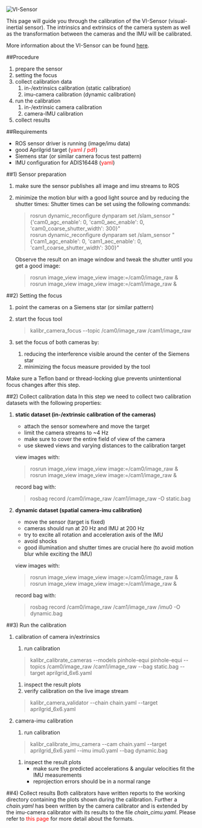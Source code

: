 ![VI-Sensor](https://raw.githubusercontent.com/wiki/schneith/Kalibr-test/images/visensor.png)

This page will guide you through the calibration of the VI-Sensor (visual-inertial sensor). The intrinsics and extrinsics of the camera system as well as the transformation between the cameras and the IMU will be calibrated.

More information about the VI-Sensor can be found [here](http://www.skybotix.com/).


##Procedure

1. prepare the sensor
1. setting the focus
1. collect calibration data
    1. in-/extrinsics calibration (static calibration)
    1. imu-camera calibration (dynamic calibration)
1. run the calibration
    1. in-/extrinsic camera calibration
    1. camera-IMU calibration
1. collect results


##Requirements

* ROS sensor driver is running (image/imu data)
* good Aprilgrid target (<font color='red'>yaml</font> /  <font color='red'>pdf</font>)
* Siemens star (or similar camera focus test pattern)
* IMU configuration for ADIS16448 (<font color='red'>yaml</font>)


##1) Sensor preparation

1. make sure the sensor publishes all image and imu streams to ROS
1. minimize the motion blur with a good light source and by reducing the shutter times:
    Shutter times can be set using the following commands:

    >rosrun dynamic_reconfigure dynparam set /slam_sensor "{'cam0_agc_enable': 0, 'cam0_aec_enable': 0, 'cam0_coarse_shutter_width': 300}"<br>
    >rosrun dynamic_reconfigure dynparam set /slam_sensor "{'cam1_agc_enable': 0, 'cam1_aec_enable': 0, 'cam1_coarse_shutter_width': 300}"

    Observe the result on an image window and tweak the shutter until you get a good image:

    > rosrun image_view image_view image:=/cam0/image_raw &<br>
rosrun image_view image_view image:=/cam1/image_raw &


##2) Setting the focus

1. point the cameras on a Siemens star (or similar pattern)
1. start the focus tool
    >kalibr_camera_focus --topic /cam0/image_raw /cam1/image_raw

1. set the focus of both cameras by:
    1. reducing the interference visible around the center of the Siemens star
    1. minimizing the focus measure provided by the tool

Make sure a Teflon band or thread-locking glue prevents unintentional focus changes after this step.


##2) Collect calibration data
In this step we need to collect two calibration datasets with the following properties:

1. **static dataset (in-/extrinsic calibration of the cameras)**
    * attach the sensor somewhere and move the target
    * limit the camera streams to ~4 Hz
    * make sure to cover the entire field of view of the camera
    * use skewed views and varying distances to the calibration target

    view images with:
    >rosrun image_view image_view image:=/cam0/image_raw &<br>
rosrun image_view image_view image:=/cam1/image_raw &

    record bag with:
    >rosbag record /cam0/image_raw  /cam1/image_raw -O static.bag


1. **dynamic dataset (spatial camera-imu calibration)**
    * move the sensor (target is fixed)
    * cameras should run at 20 Hz and IMU at 200 Hz
    * try to excite all rotation and acceleration axis of the IMU
    * avoid shocks
    * good illumination and shutter times are crucial here (to avoid motion blur while exciting the IMU)

    view images with:
    >rosrun image_view image_view image:=/cam0/image_raw &<br>
rosrun image_view image_view image:=/cam1/image_raw &

    record bag with:
    >rosbag record /cam0/image_raw  /cam1/image_raw /imu0 -O dynamic.bag

##3) Run the calibration
1. calibration of camera in/extrinsics
    1. run calibration
    > kalibr_calibrate_cameras --models pinhole-equi pinhole-equi --topics /cam0/image_raw /cam1/image_raw --bag static.bag --target aprilgrid_6x6.yaml

    1. inspect the result plots
    1. verify calibration on the live image stream

    > kalibr_camera_validator --chain chain.yaml --target aprilgrid_6x6.yaml

1. camera-imu calibration
    1. run calibration

    > kalibr_calibrate_imu_camera --cam chain.yaml --target aprilgrid_6x6.yaml --imu imu0.yaml --bag dynamic.bag
    1. inspect the result plots
        * make sure the predicted accelerations & angular velocities fit the IMU measurements
        * reprojection errors should be in a normal range

##4) Collect results
Both calibrators have written reports to the working directory containing the plots shown during the calibration. Further a _chain.yaml_ has been written by the camera calibrator and is extended by the imu-camera calibrator with its results to the file _chain_cimu.yaml_. Please refer to <font color='red'>this page</font> for more detail about the formats.